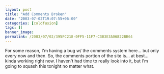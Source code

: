 ```yaml
---
layout: post
title: "Add Comments Broken"
date: "2003-07-02T19:07:55+06:00"
categories: [coldfusion]
tags: []
banner_image: 
permalink: /2003/07/02/395FC218-0FF5-11F7-C303E3A06822BB64
---
```


For some reason, I'm having a bug w/ the comments system here... but only every now and then. So, the comments portion of the site is... at best... kinda working right now. I haven't had time to really look into it, but I'm going to squash this tonight no matter what.